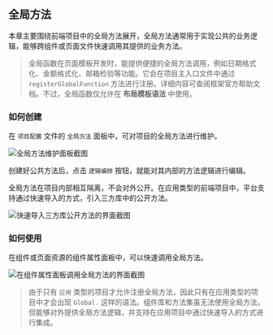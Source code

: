 ## 全局方法

本章主要围绕前端项目中的全局方法展开，全局方法通常用于实现公共的业务逻辑，能够跨组件或页面文件快速调用其提供的业务方法。

> 全局函数在页面模板开发时，能提供便捷的全局方法调用，例如日期格式化、金额格式化、邮箱检验等功能。它会在项目主入口文件中通过 `registerGlobalFunction` 方法进行注册。详细内容可查阅框架官方帮助文档。不过，全局函数仅允许在 **布局模板语法** 中使用。

### 如何创建

在 `项目配置` 文件的 `全局方法` 面板中，可对项目的全局方法进行维护。

![全局方法维护面板截图](/workbench/global.png)

创建好公共方法后，点击 `逻辑编排` 按钮，就能对其内部的方法逻辑进行编辑。

全局方法在项目内部相互隔离，不会对外公开。在应用类型的前端项目中，平台支持通过快速导入的方式，引入三方库中的公开方法。

![快速导入三方库公开方法的界面截图](/workbench/global1.png)

### 如何使用

在组件或页面资源的组件属性面板中，可以快速调用全局方法。

![在组件属性面板调用全局方法的界面截图](/workbench/global3.png)

> 由于只有 `应用` 类型的项目才允许注册全局方法，因此只有在应用类型的项目中才会出现 `Global.` 这样的语法。组件库和方法集虽无法使用全局方法，但能够对外提供全局方法逻辑，并支持在应用项目中通过快速导入的方式进行集成。
